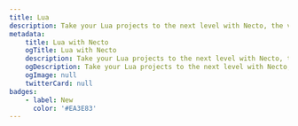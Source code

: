```yaml
---
title: Lua
description: Take your Lua projects to the next level with Necto, the versatile utility toolkit designed to enhance your development experience.
metadata: 
    title: Lua with Necto
    ogTitle: Lua with Necto
    description: Take your Lua projects to the next level with Necto, the versatile utility toolkit designed to enhance your development experience.
    ogDescription: Take your Lua projects to the next level with Necto, the versatile utility toolkit designed to enhance your development experience.
    ogImage: null
    twitterCard: null
badges:
    - label: New
      color: '#EA3E83'
---
```

